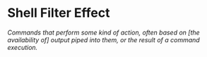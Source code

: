 # Shell Filter Effect

_Commands that perform some kind of action, often based on [the availability of] output piped into them, or the result of a command execution._

